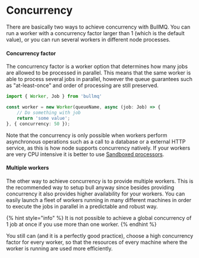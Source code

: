 # Concurrency

There are basically two ways to achieve concurrency with BullMQ. You can run a worker with a concurrency factor larger than 1 \(which is the default value\), or you can run several workers in different node processes.

#### Concurrency factor

The concurrency factor is a worker option that determines how many jobs are allowed to be processed in parallel. This means that the same worker is able to process several jobs in parallel, however the queue guarantees such as "at-least-once" and order of processing are still preserved.

```typescript
import { Worker, Job } from 'bullmq'

const worker = new Worker(queueName, async (job: Job) => {
    // Do something with job
    return 'some value';
}, { concurrency: 50 });
```

Note that the concurrency is only possible when workers perform asynchronous operations such as a call to a database or a external HTTP service, as this is how node supports concurrency natively. If your workers are very CPU intensive it is better to use [Sandboxed processors](sandboxed-processors.md).

#### Multiple workers

The other way to achieve concurrency is to provide multiple workers. This is the recommended way to setup bull anyway since besides providing concurrency it also provides higher availability for your workers. You can easily launch a fleet of workers running in many different machines in order to execute the jobs in parallel in a predictable and robust way.

{% hint style="info" %}
It is not possible to achieve a global concurrency of 1 job at once if you use more than one worker.
{% endhint %}

You still can \(and it is a perfectly good practice\), choose a high concurrency factor for every worker, so that the resources of every machine where the worker is running are used more efficiently.



